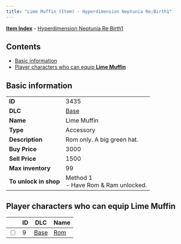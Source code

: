 ```yaml
---
title: "Lime Muffin (Item) - Hyperdimension Neptunia Re;Birth1"
---
```


[**Item Index**](/neptunia/rb1/item/index.html) - [Hyperdimension Neptunia Re;Birth1](/neptunia/rb1)

## Contents

- [Basic information](#basic-information)
- [Player characters who can equip **Lime Muffin**](#player-characters-who-can-equip-lime-muffin)

## Basic information

|   |   |
| -- | -- |
| **ID** | 3435 |
| **DLC** | [Base](/neptunia/rb1/dlc/1-base.html) |
| **Name** | Lime Muffin |
| **Type** | Accessory |
| **Description** | Rom only. A big green hat. |
| **Buy Price** | 3000 |
| **Sell Price** | 1500 |
| **Max inventory** | 99 |
| **To unlock in shop** | Method 1<br />- Have Rom & Ram unlocked. |


## Player characters who can equip **Lime Muffin**

|    | ID | DLC | Name |
| -- | -- | --- | ---- |
| <input type="checkbox" id="rb1-player-1-9" class="trackbox" /> | 9 | [Base](/neptunia/rb1/dlc/1-base.html) | [Rom](/neptunia/rb1/player/1-9-rom.html) |
